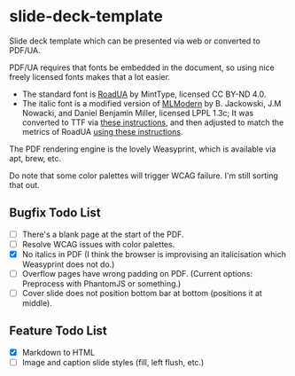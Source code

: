 # slide-deck-template
Slide deck template which can be presented via web or converted to PDF/UA.

PDF/UA requires that fonts be embedded in the document, so using nice freely licensed fonts makes that a lot easier.
* The standard font is [RoadUA](https://github.com/agentyzmin/Road-UA-Font/) by MintType, licensed CC BY-ND 4.0.
* The italic font is a modified version of [MLModern](https://ctan.org/pkg/mlmodern) by B. Jackowski, J.M Nowacki, and Daniel Benjamin Miller, licensed LPPL 1.3c; It was converted to TTF via [these instructions](https://www.reddit.com/r/LaTeX/comments/p4r53g/where_can_i_get_the_mlmodern_font_as_a_ttf_file/), and then adjusted to match the metrics of RoadUA [using these instructions](https://www.maxkohler.com/posts/2022-02-19-fixing-vertical-metrics/).

The PDF rendering engine is the lovely Weasyprint, which is available via apt, brew, etc.

Do note that some color palettes will trigger WCAG failure.  I'm still sorting that out.

## Bugfix Todo List
* [ ] There's a blank page at the start of the PDF.
* [ ] Resolve WCAG issues with color palettes.
* [x] No italics in PDF (I think the browser is improvising an italicisation which Weasyprint does not do.)
* [ ] Overflow pages have wrong padding on PDF. (Current options: Preprocess with PhantomJS or something.)
* [ ] Cover slide does not position bottom bar at bottom (positions it at middle).

## Feature Todo List
* [x] Markdown to HTML
* [ ] Image and caption slide styles (fill, left flush, etc.)
